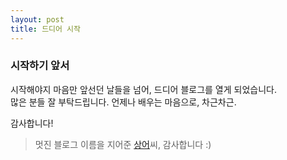 ```yaml
---
layout: post
title: 드디어 시작
---
```


### 시작하기 앞서

시작해야지 마음만 앞선던 날들을 넘어, 드디어 블로그를 열게 되었습니다. <br>많은 분들 잘 부탁드립니다.
언제나 배우는 마음으로, 차근차근.

감사합니다!


> 멋진 블로그 이름을 지어준 [상어](https://csshark.tistory.com)씨, 감사합니다 :)
